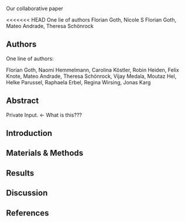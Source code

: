 
Our collaborative paper

<<<<<<< HEAD
One lie of authors
Florian Goth, 
Nicole S
Florian Goth,
Mateo Andrade,
Theresa Schönrock 

## Authors

One line of authors:

Florian Goth, Naomi Hemmelmann, Carolina Köstler, Robin Heiden, Felix Knote, Mateo Andrade, Theresa Schönrock, Vijay Medala, Moutaz Hel, Helke Parussel, Raphaela Erbel, Regina Wirsing, Jonas Karg

## Abstract
Private Input. <- What is this???

## Introduction

## Materials & Methods

## Results

## Discussion

## References


